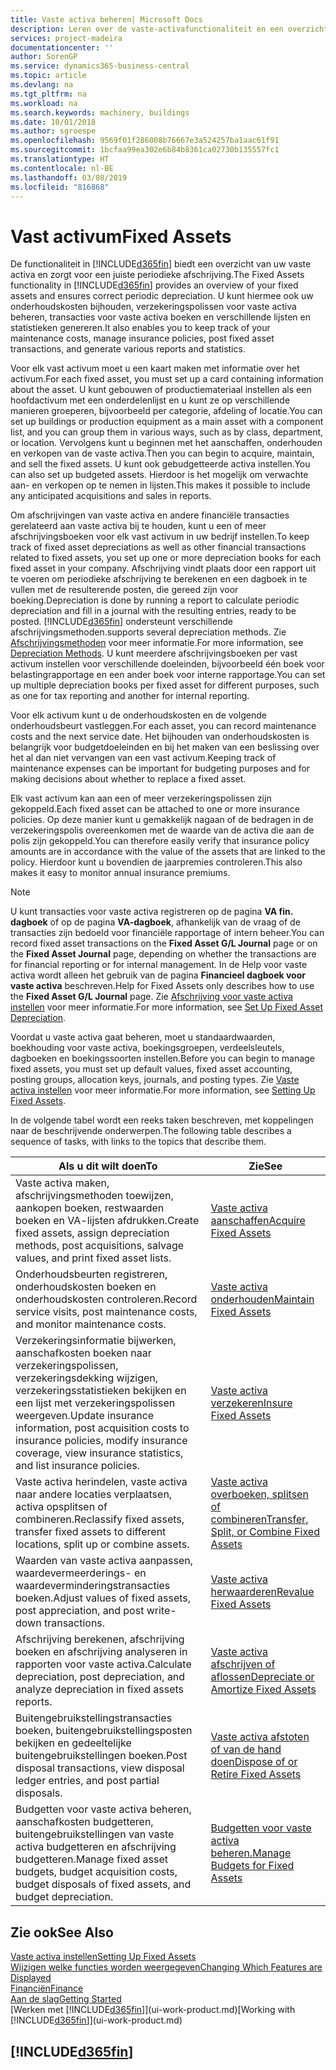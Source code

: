 ```yaml
---
title: Vaste activa beheren| Microsoft Docs
description: Leren over de vaste-activafunctionaliteit en een overzicht krijgen van hoe u met vaste activa werkt.
services: project-madeira
documentationcenter: ''
author: SorenGP
ms.service: dynamics365-business-central
ms.topic: article
ms.devlang: na
ms.tgt_pltfrm: na
ms.workload: na
ms.search.keywords: machinery, buildings
ms.date: 10/01/2018
ms.author: sgroespe
ms.openlocfilehash: 9569f01f286008b76667e3a524257ba1aac61f91
ms.sourcegitcommit: 1bcfaa99ea302e6b84b8361ca02730b135557fc1
ms.translationtype: HT
ms.contentlocale: nl-BE
ms.lasthandoff: 03/08/2019
ms.locfileid: "816868"
---
```

# <a name="fixed-assets"></a><span data-ttu-id="c9606-103">Vast activum</span><span class="sxs-lookup"><span data-stu-id="c9606-103">Fixed Assets</span></span>
<span data-ttu-id="c9606-104">De functionaliteit in [!INCLUDE[d365fin](includes/d365fin_md.md)] biedt een overzicht van uw vaste activa en zorgt voor een juiste periodieke afschrijving.</span><span class="sxs-lookup"><span data-stu-id="c9606-104">The Fixed Assets functionality in [!INCLUDE[d365fin](includes/d365fin_md.md)] provides an overview of your fixed assets and ensures correct periodic depreciation.</span></span> <span data-ttu-id="c9606-105">U kunt hiermee ook uw onderhoudskosten bijhouden, verzekeringspolissen voor vaste activa beheren, transacties voor vaste activa boeken en verschillende lijsten en statistieken genereren.</span><span class="sxs-lookup"><span data-stu-id="c9606-105">It also enables you to keep track of your maintenance costs, manage insurance policies, post fixed asset transactions, and generate various reports and statistics.</span></span>

<span data-ttu-id="c9606-106">Voor elk vast activum moet u een kaart maken met informatie over het activum.</span><span class="sxs-lookup"><span data-stu-id="c9606-106">For each fixed asset, you must set up a card containing information about the asset.</span></span> <span data-ttu-id="c9606-107">U kunt gebouwen of productiemateriaal instellen als een hoofdactivum met een onderdelenlijst en u kunt ze op verschillende manieren groeperen, bijvoorbeeld per categorie, afdeling of locatie.</span><span class="sxs-lookup"><span data-stu-id="c9606-107">You can set up buildings or production equipment as a main asset with a component list, and you can group them in various ways, such as by class, department, or location.</span></span> <span data-ttu-id="c9606-108">Vervolgens kunt u beginnen met het aanschaffen, onderhouden en verkopen van de vaste activa.</span><span class="sxs-lookup"><span data-stu-id="c9606-108">Then you can begin to acquire, maintain, and sell the fixed assets.</span></span> <span data-ttu-id="c9606-109">U kunt ook gebudgetteerde activa instellen.</span><span class="sxs-lookup"><span data-stu-id="c9606-109">You can also set up budgeted assets.</span></span> <span data-ttu-id="c9606-110">Hierdoor is het mogelijk om verwachte aan- en verkopen op te nemen in lijsten.</span><span class="sxs-lookup"><span data-stu-id="c9606-110">This makes it possible to include any anticipated acquisitions and sales in reports.</span></span>

<span data-ttu-id="c9606-111">Om afschrijvingen van vaste activa en andere financiële transacties gerelateerd aan vaste activa bij te houden, kunt u een of meer afschrijvingsboeken voor elk vast activum in uw bedrijf instellen.</span><span class="sxs-lookup"><span data-stu-id="c9606-111">To keep track of fixed asset depreciations as well as other financial transactions related to fixed assets, you set up one or more depreciation books for each fixed asset in your company.</span></span> <span data-ttu-id="c9606-112">Afschrijving vindt plaats door een rapport uit te voeren om periodieke afschrijving te berekenen en een dagboek in te vullen met de resulterende posten, die gereed zijn voor boeking.</span><span class="sxs-lookup"><span data-stu-id="c9606-112">Depreciation is done by running a report to calculate periodic depreciation and fill in a journal with the resulting entries, ready to be posted.</span></span> [!INCLUDE[d365fin](includes/d365fin_md.md)] <span data-ttu-id="c9606-113">ondersteunt verschillende afschrijvingsmethoden.</span><span class="sxs-lookup"><span data-stu-id="c9606-113">supports several depreciation methods.</span></span> <span data-ttu-id="c9606-114">Zie [Afschrijvingsmethoden](fa-depreciation-methods.md) voor meer informatie.</span><span class="sxs-lookup"><span data-stu-id="c9606-114">For more information, see [Depreciation Methods](fa-depreciation-methods.md).</span></span> <span data-ttu-id="c9606-115">U kunt meerdere afschrijvingsboeken per vast activum instellen voor verschillende doeleinden, bijvoorbeeld één boek voor belastingrapportage en een ander boek voor interne rapportage.</span><span class="sxs-lookup"><span data-stu-id="c9606-115">You can set up multiple depreciation books per fixed asset for different purposes, such as one for tax reporting and another for internal reporting.</span></span>

<span data-ttu-id="c9606-116">Voor elk activum kunt u de onderhoudskosten en de volgende onderhoudsbeurt vastleggen.</span><span class="sxs-lookup"><span data-stu-id="c9606-116">For each asset, you can record maintenance costs and the next service date.</span></span> <span data-ttu-id="c9606-117">Het bijhouden van onderhoudskosten is belangrijk voor budgetdoeleinden en bij het maken van een beslissing over het al dan niet vervangen van een vast activum.</span><span class="sxs-lookup"><span data-stu-id="c9606-117">Keeping track of maintenance expenses can be important for budgeting purposes and for making decisions about whether to replace a fixed asset.</span></span>

<span data-ttu-id="c9606-118">Elk vast activum kan aan een of meer verzekeringspolissen zijn gekoppeld.</span><span class="sxs-lookup"><span data-stu-id="c9606-118">Each fixed asset can be attached to one or more insurance policies.</span></span> <span data-ttu-id="c9606-119">Op deze manier kunt u gemakkelijk nagaan of de bedragen in de verzekeringspolis overeenkomen met de waarde van de activa die aan de polis zijn gekoppeld.</span><span class="sxs-lookup"><span data-stu-id="c9606-119">You can therefore easily verify that insurance policy amounts are in accordance with the value of the assets that are linked to the policy.</span></span> <span data-ttu-id="c9606-120">Hierdoor kunt u bovendien de jaarpremies controleren.</span><span class="sxs-lookup"><span data-stu-id="c9606-120">This also makes it easy to monitor annual insurance premiums.</span></span>

> [!NOTE]  
>   <span data-ttu-id="c9606-121">U kunt transacties voor vaste activa registreren op de pagina **VA fin. dagboek** of op de pagina **VA-dagboek**, afhankelijk van de vraag of de transacties zijn bedoeld voor financiële rapportage of intern beheer.</span><span class="sxs-lookup"><span data-stu-id="c9606-121">You can record fixed asset transactions on the **Fixed Asset G/L Journal** page or on the **Fixed Asset Journal** page, depending on whether the transactions are for financial reporting or for internal management.</span></span> <span data-ttu-id="c9606-122">In de Help voor vaste activa wordt alleen het gebruik van de pagina **Financieel dagboek voor vaste activa** beschreven.</span><span class="sxs-lookup"><span data-stu-id="c9606-122">Help for Fixed Assets only describes how to use the **Fixed Asset G/L Journal** page.</span></span> <span data-ttu-id="c9606-123">Zie [Afschrijving voor vaste activa instellen](fa-how-setup-depreciation.md) voor meer informatie.</span><span class="sxs-lookup"><span data-stu-id="c9606-123">For more information, see [Set Up Fixed Asset Depreciation](fa-how-setup-depreciation.md).</span></span>

<span data-ttu-id="c9606-124">Voordat u vaste activa gaat beheren, moet u standaardwaarden, boekhouding voor vaste activa, boekingsgroepen, verdeelsleutels, dagboeken en boekingssoorten instellen.</span><span class="sxs-lookup"><span data-stu-id="c9606-124">Before you can begin to manage fixed assets, you must set up default values, fixed asset accounting, posting groups, allocation keys, journals, and posting types.</span></span> <span data-ttu-id="c9606-125">Zie [Vaste activa instellen](fa-setup.md) voor meer informatie.</span><span class="sxs-lookup"><span data-stu-id="c9606-125">For more information, see [Setting Up Fixed Assets](fa-setup.md).</span></span>

<span data-ttu-id="c9606-126">In de volgende tabel wordt een reeks taken beschreven, met koppelingen naar de beschrijvende onderwerpen.</span><span class="sxs-lookup"><span data-stu-id="c9606-126">The following table describes a sequence of tasks, with links to the topics that describe them.</span></span>

| <span data-ttu-id="c9606-127">Als u dit wilt doen</span><span class="sxs-lookup"><span data-stu-id="c9606-127">To</span></span> | <span data-ttu-id="c9606-128">Zie</span><span class="sxs-lookup"><span data-stu-id="c9606-128">See</span></span> |
| --- | --- |
| <span data-ttu-id="c9606-129">Vaste activa maken, afschrijvingsmethoden toewijzen, aankopen boeken, restwaarden boeken en VA-lijsten afdrukken.</span><span class="sxs-lookup"><span data-stu-id="c9606-129">Create fixed assets, assign depreciation methods, post acquisitions, salvage values, and print fixed asset lists.</span></span> |[<span data-ttu-id="c9606-130">Vaste activa aanschaffen</span><span class="sxs-lookup"><span data-stu-id="c9606-130">Acquire Fixed Assets</span></span>](fa-how-acquire.md) |
| <span data-ttu-id="c9606-131">Onderhoudsbeurten registreren, onderhoudskosten boeken en onderhoudskosten controleren.</span><span class="sxs-lookup"><span data-stu-id="c9606-131">Record service visits, post maintenance costs, and monitor maintenance costs.</span></span> |[<span data-ttu-id="c9606-132">Vaste activa onderhouden</span><span class="sxs-lookup"><span data-stu-id="c9606-132">Maintain Fixed Assets</span></span>](fa-how-maintain.md) |
| <span data-ttu-id="c9606-133">Verzekeringsinformatie bijwerken, aanschafkosten boeken naar verzekeringspolissen, verzekeringsdekking wijzigen, verzekeringsstatistieken bekijken en een lijst met verzekeringspolissen weergeven.</span><span class="sxs-lookup"><span data-stu-id="c9606-133">Update insurance information, post acquisition costs to insurance policies, modify insurance coverage, view insurance statistics, and list insurance policies.</span></span> |[<span data-ttu-id="c9606-134">Vaste activa verzekeren</span><span class="sxs-lookup"><span data-stu-id="c9606-134">Insure Fixed Assets</span></span>](fa-how-insure.md) |
| <span data-ttu-id="c9606-135">Vaste activa herindelen, vaste activa naar andere locaties verplaatsen, activa opsplitsen of combineren.</span><span class="sxs-lookup"><span data-stu-id="c9606-135">Reclassify fixed assets, transfer fixed assets to different locations, split up or combine assets.</span></span> |[<span data-ttu-id="c9606-136">Vaste activa overboeken, splitsen of combineren</span><span class="sxs-lookup"><span data-stu-id="c9606-136">Transfer, Split, or Combine Fixed Assets</span></span>](fa-how-trans-split-combine.md) |
| <span data-ttu-id="c9606-137">Waarden van vaste activa aanpassen, waardevermeerderings- en waardeverminderingstransacties boeken.</span><span class="sxs-lookup"><span data-stu-id="c9606-137">Adjust values of fixed assets, post appreciation, and post write-down transactions.</span></span> |[<span data-ttu-id="c9606-138">Vaste activa herwaarderen</span><span class="sxs-lookup"><span data-stu-id="c9606-138">Revalue Fixed Assets</span></span>](fa-how-revalue.md) |
| <span data-ttu-id="c9606-139">Afschrijving berekenen, afschrijving boeken en afschrijving analyseren in rapporten voor vaste activa.</span><span class="sxs-lookup"><span data-stu-id="c9606-139">Calculate depreciation, post depreciation, and  analyze depreciation in fixed assets reports.</span></span> |[<span data-ttu-id="c9606-140">Vaste activa afschrijven of aflossen</span><span class="sxs-lookup"><span data-stu-id="c9606-140">Depreciate or Amortize Fixed Assets</span></span>](fa-how-depreciate-amortize.md) |
| <span data-ttu-id="c9606-141">Buitengebruikstellingstransacties boeken, buitengebruikstellingsposten bekijken en gedeeltelijke buitengebruikstellingen boeken.</span><span class="sxs-lookup"><span data-stu-id="c9606-141">Post disposal transactions, view disposal ledger entries, and post partial disposals.</span></span> |[<span data-ttu-id="c9606-142">Vaste activa afstoten of van de hand doen</span><span class="sxs-lookup"><span data-stu-id="c9606-142">Dispose of or Retire Fixed Assets</span></span>](fa-how-dispose-retire.md) |
| <span data-ttu-id="c9606-143">Budgetten voor vaste activa beheren, aanschafkosten budgetteren, buitengebruikstellingen van vaste activa budgetteren en afschrijving budgetteren.</span><span class="sxs-lookup"><span data-stu-id="c9606-143">Manage fixed asset budgets, budget acquisition costs, budget disposals of fixed assets, and budget depreciation.</span></span> |[<span data-ttu-id="c9606-144">Budgetten voor vaste activa beheren.</span><span class="sxs-lookup"><span data-stu-id="c9606-144">Manage Budgets for Fixed Assets</span></span>](fa-how-manage-budgets.md) |

## <a name="see-also"></a><span data-ttu-id="c9606-145">Zie ook</span><span class="sxs-lookup"><span data-stu-id="c9606-145">See Also</span></span>
[<span data-ttu-id="c9606-146">Vaste activa instellen</span><span class="sxs-lookup"><span data-stu-id="c9606-146">Setting Up Fixed Assets</span></span>](fa-setup.md)  
[<span data-ttu-id="c9606-147">Wijzigen welke functies worden weergegeven</span><span class="sxs-lookup"><span data-stu-id="c9606-147">Changing Which Features are Displayed</span></span>](ui-experiences.md)  
[<span data-ttu-id="c9606-148">Financiën</span><span class="sxs-lookup"><span data-stu-id="c9606-148">Finance</span></span>](finance.md)  
[<span data-ttu-id="c9606-149">Aan de slag</span><span class="sxs-lookup"><span data-stu-id="c9606-149">Getting Started</span></span>](product-get-started.md)  
<span data-ttu-id="c9606-150">[Werken met [!INCLUDE[d365fin](includes/d365fin_md.md)]](ui-work-product.md)</span><span class="sxs-lookup"><span data-stu-id="c9606-150">[Working with [!INCLUDE[d365fin](includes/d365fin_md.md)]](ui-work-product.md)</span></span>

## [!INCLUDE[d365fin](includes/free_trial_md.md)]  
 
